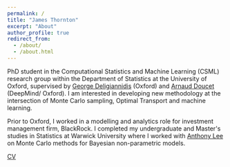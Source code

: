 ```yaml
---
permalink: /
title: "James Thornton"
excerpt: "About"
author_profile: true
redirect_from: 
  - /about/
  - /about.html
---
```



    
PhD student in the Computational Statistics and Machine Learning (CSML) research group within the Department of Statistics at the University of Oxford, supervised by [George Deligiannidis](https://www.stats.ox.ac.uk/~deligian/) (Oxford) and [Arnaud Doucet](https://www.stats.ox.ac.uk/~doucet/) (DeepMind/ Oxford). I am interested in developing new methodology at the intersection of Monte Carlo sampling, Optimal Transport and machine learning.

Prior to Oxford, I worked in a modelling and analytics role for investment management firm, BlackRock. I completed my undergraduate and Master's studies in Statistics at Warwick University where I worked with [Anthony Lee](https://sites.google.com/view/anthonylee/supervision) on Monte Carlo methods for Bayesian non-parametric models.

[CV](https://github.com/JTT94/jtt94.github.io/raw/master/files/James%20Thornton%20CV.pdf)
